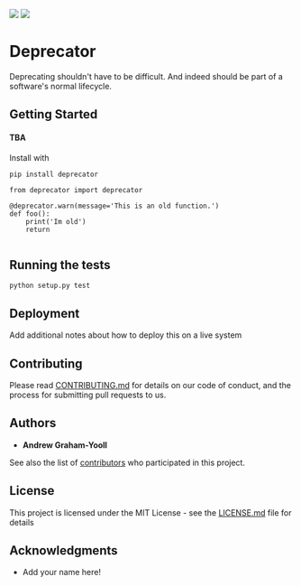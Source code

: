 <a href="https://codeclimate.com/github/andrewgy8/deprecator/maintainability"><img src="https://api.codeclimate.com/v1/badges/58843681d3cc1cf5e58c/maintainability" /></a>
<a href="https://codeclimate.com/github/andrewgy8/deprecator/test_coverage"><img src="https://api.codeclimate.com/v1/badges/58843681d3cc1cf5e58c/test_coverage" /></a>

# Deprecator

Deprecating shouldn't have to be difficult. And indeed should be part of a software's normal lifecycle.  

## Getting Started

#### TBA
Install with 

`pip install deprecator`

```
from deprecator import deprecator

@deprecator.warn(message='This is an old function.')
def foo():
    print('Im old')
    return 
    
```

## Running the tests

`python setup.py test`

## Deployment

Add additional notes about how to deploy this on a live system

## Contributing

Please read [CONTRIBUTING.md](https://gist.github.com/PurpleBooth/b24679402957c63ec426) for details on our code of conduct, and the process for submitting pull requests to us.

## Authors

* **Andrew Graham-Yooll**

See also the list of [contributors](https://github.com/your/project/contributors) who participated in this project.

## License

This project is licensed under the MIT License - see the [LICENSE.md](LICENSE.md) file for details

## Acknowledgments

* Add your name here!